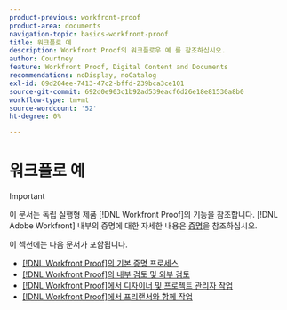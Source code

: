 ```yaml
---
product-previous: workfront-proof
product-area: documents
navigation-topic: basics-workfront-proof
title: 워크플로 예
description: Workfront Proof의 워크플로우 예 를 참조하십시오.
author: Courtney
feature: Workfront Proof, Digital Content and Documents
recommendations: noDisplay, noCatalog
exl-id: 09d204ee-7413-47c2-bffd-239bca3ce101
source-git-commit: 692d0e903c1b92ad539eacf6d26e18e81530a8b0
workflow-type: tm+mt
source-wordcount: '52'
ht-degree: 0%

---
```


# 워크플로 예

>[!IMPORTANT]
>
>이 문서는 독립 실행형 제품 [!DNL Workfront Proof]의 기능을 참조합니다. [!DNL Adobe Workfront] 내부의 증명에 대한 자세한 내용은 [증명](../../../review-and-approve-work/proofing/proofing.md)을 참조하십시오.

이 섹션에는 다음 문서가 포함됩니다.

* [ [!DNL Workfront Proof]의 기본 증명 프로세스](../../../workfront-proof/wp-getstarted/workflow-examples/basic-proof-process.md)
* [ [!DNL Workfront Proof]의 내부 검토 및 외부 검토](../../../workfront-proof/wp-getstarted/workflow-examples/internal-external-review.md)
* [ [!DNL Workfront Proof]에서 디자이너 및 프로젝트 관리자 작업](../../../workfront-proof/wp-getstarted/workflow-examples/work-designers-project-managers.md)
* [ [!DNL Workfront Proof]에서 프리랜서와 함께 작업](../../../workfront-proof/wp-getstarted/workflow-examples/work-freelancers.md)
